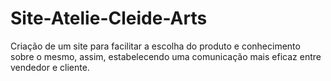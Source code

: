 # Site-Atelie-Cleide-Arts
Criação de um site para facilitar a escolha do produto e conhecimento sobre o mesmo, assim, estabelecendo uma comunicação mais eficaz entre vendedor e cliente.
